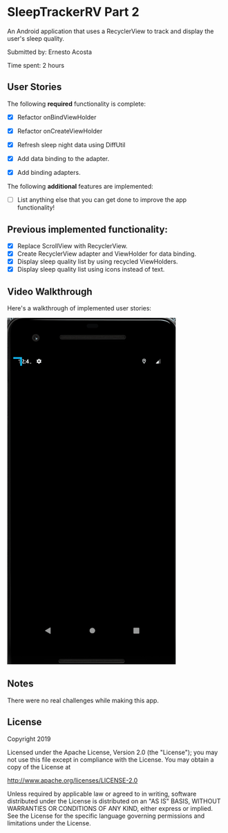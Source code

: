 # SleepTrackerRV Part 2

An Android application that uses a RecyclerView to track and display the user's sleep quality.

Submitted by: Ernesto Acosta

Time spent: 2 hours

## User Stories

The following **required** functionality is complete:

* [x] Refactor onBindViewHolder
* [x] Refactor onCreateViewHolder
* [x] Refresh sleep night data using DiffUtil
* [x] Add data binding to the adapter.
* [x] Add binding adapters.


The following **additional** features are implemented:

* [ ] List anything else that you can get done to improve the app functionality!

## Previous implemented functionality:

* [X] Replace ScrollView with RecyclerView.
* [X] Create RecyclerView adapter and ViewHolder for data binding.
* [X] Display sleep quality list by using recycled ViewHolders.
* [X] Display sleep quality list using icons instead of text.

## Video Walkthrough

Here's a walkthrough of implemented user stories:

<img src='SleepTrackerRVPart2.gif' title='Sleep Tracker RecyclerView animated demo' alt='Sleep Tracker RecyclerView demo' />

## Notes

There were no real challenges while making this app.

## License

Copyright 2019 <name>

Licensed under the Apache License, Version 2.0 (the "License");
you may not use this file except in compliance with the License.
You may obtain a copy of the License at

http://www.apache.org/licenses/LICENSE-2.0

Unless required by applicable law or agreed to in writing, software
distributed under the License is distributed on an "AS IS" BASIS,
WITHOUT WARRANTIES OR CONDITIONS OF ANY KIND, either express or implied.
See the License for the specific language governing permissions and
limitations under the License.
